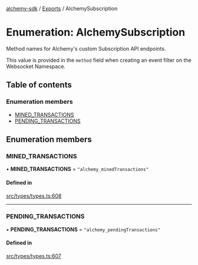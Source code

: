 [alchemy-sdk](../README.md) / [Exports](../modules.md) / AlchemySubscription

# Enumeration: AlchemySubscription

Method names for Alchemy's custom Subscription API endpoints.

This value is provided in the `method` field when creating an event filter on
the Websocket Namespace.

## Table of contents

### Enumeration members

- [MINED\_TRANSACTIONS](AlchemySubscription.md#mined_transactions)
- [PENDING\_TRANSACTIONS](AlchemySubscription.md#pending_transactions)

## Enumeration members

### MINED\_TRANSACTIONS

• **MINED\_TRANSACTIONS** = `"alchemy_minedTransactions"`

#### Defined in

[src/types/types.ts:608](https://github.com/alchemyplatform/alchemy-sdk-js/blob/5cfa150/src/types/types.ts#L608)

___

### PENDING\_TRANSACTIONS

• **PENDING\_TRANSACTIONS** = `"alchemy_pendingTransactions"`

#### Defined in

[src/types/types.ts:607](https://github.com/alchemyplatform/alchemy-sdk-js/blob/5cfa150/src/types/types.ts#L607)
